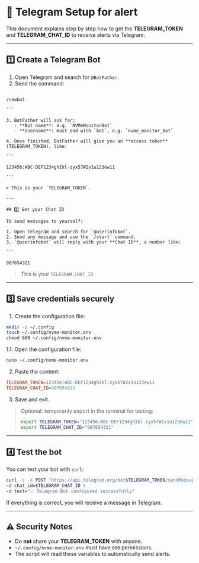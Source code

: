 # 📲 Telegram Setup for alert

This document explains step by step how to get the **TELEGRAM_TOKEN** and **TELEGRAM_CHAT_ID** to receive alerts via Telegram.

---

## 1️⃣ Create a Telegram Bot

1. Open Telegram and search for `@BotFather`.
2. Send the command:

````

/newbot

```

3. BotFather will ask for:
   - **Bot name**: e.g. `NVMeMonitorBot`
   - **Username**: must end with `bot`, e.g. `nvme_monitor_bot`

4. Once finished, BotFather will give you an **access token** (TELEGRAM_TOKEN), like:

```

123456:ABC-DEF1234ghIkl-zyx57W2v1u123ew11

```

> This is your `TELEGRAM_TOKEN`.

---

## 2️⃣ Get your Chat ID

To send messages to yourself:

1. Open Telegram and search for `@userinfobot`.
2. Send any message and use the `/start` command.
3. `@userinfobot` will reply with your **Chat ID**, a number like:

```

987654321

````

> This is your `TELEGRAM_CHAT_ID`.

---

## 3️⃣ Save credentials securely

1. Create the configuration file:

```bash
mkdir -p ~/.config
touch ~/.config/nvme-monitor.env
chmod 600 ~/.config/nvme-monitor.env
````

1.1. Open the configuration file:

```bash
nano ~/.config/nvme-monitor.env
````

2. Paste the content:

```ini
TELEGRAM_TOKEN=123456:ABC-DEF1234ghIkl-zyx57W2v1u123ew11
TELEGRAM_CHAT_ID=987654321
```

3. Save and exit.

> Optional: temporarily export in the terminal for testing:
>
> ```bash
> export TELEGRAM_TOKEN="123456:ABC-DEF1234ghIkl-zyx57W2v1u123ew11"
> export TELEGRAM_CHAT_ID="987654321"
> ```

---

## 4️⃣ Test the bot

You can test your bot with `curl`:

```bash
curl -s -X POST "https://api.telegram.org/bot$TELEGRAM_TOKEN/sendMessage" \
-d chat_id=$TELEGRAM_CHAT_ID \
-d text="✅ Telegram Bot configured successfully"
```

If everything is correct, you will receive a message in Telegram.

---

## ⚠️ Security Notes

* Do **not** share your **TELEGRAM_TOKEN** with anyone.
* `~/.config/nvme-monitor.env` must have `600` permissions.
* The script will read these variables to automatically send alerts.
